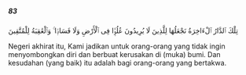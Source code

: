 ##### 83

<span class="ayah">تِلْكَ ٱلدَّارُ ٱلْءَاخِرَةُ نَجْعَلُهَا لِلَّذِينَ لَا يُرِيدُونَ عُلُوًّۭا فِى ٱلْأَرْضِ وَلَا فَسَادًۭا ۚ وَٱلْعَٰقِبَةُ لِلْمُتَّقِينَ</span>

<span class="ayah_translation">Negeri akhirat itu, Kami jadikan untuk orang-orang yang tidak ingin menyombongkan diri dan berbuat kerusakan di (muka) bumi. Dan kesudahan (yang baik) itu adalah bagi orang-orang yang bertakwa.</span>
